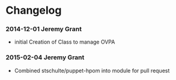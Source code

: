 # Changelog


### 2014-12-01 Jeremy Grant 
* initial Creation of Class to manage OVPA

### 2015-02-04 Jeremy Grant
* Combined stschulte/puppet-hpom into module for pull request


